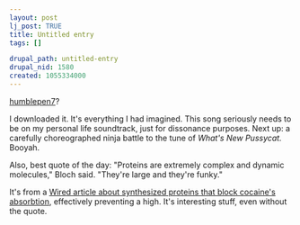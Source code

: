 ```yaml
--- 
layout: post
lj_post: TRUE
title: Untitled entry
tags: []

drupal_path: untitled-entry
drupal_nid: 1580
created: 1055334000
---
```

<a href="http://humblepen7.livejournal.com">humblepen7</a>?

I downloaded it.
It's everything I had imagined.
This song seriously needs to be on my personal life soundtrack, just for dissonance purposes.
Next up: a carefully choreographed ninja battle to the tune of <i>What's New Pussycat.</i> Booyah.

Also, best quote of the day:
"Proteins are extremely complex and dynamic molecules," Bloch said. "They're large and they're funky."

It's from a <a href="http://www.wired.com/news/medtech/0,1286,59195,00.html" target="_blank">Wired article about synthesized proteins that block cocaine's absorbtion</a>, effectively preventing a high. It's interesting stuff, even without the quote.
